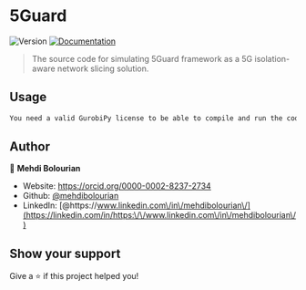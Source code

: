 <h1>5Guard</h1>
<p>
  <img alt="Version" src="https://img.shields.io/badge/version-1.0.0-blue.svg?cacheSeconds=2592000" />
  <a href="https://github.com/mehdibolourian/5Guard" target="_blank">
    <img alt="Documentation" src="https://img.shields.io/badge/documentation-yes-brightgreen.svg" />
  </a>
</p>

> The source code for simulating 5Guard framework as a 5G isolation-aware network slicing solution.

## Usage

```sh
You need a valid GurobiPy license to be able to compile and run the code in the Jupyter notebook.
```

## Author

👤 **Mehdi Bolourian**

* Website: https://orcid.org/0000-0002-8237-2734
* Github: [@mehdibolourian](https://github.com/mehdibolourian)
* LinkedIn: [@https:\/\/www.linkedin.com\/in\/mehdibolourian\/](https://linkedin.com/in/https:\/\/www.linkedin.com\/in\/mehdibolourian\/)

## Show your support
Give a ⭐️ if this project helped you!
